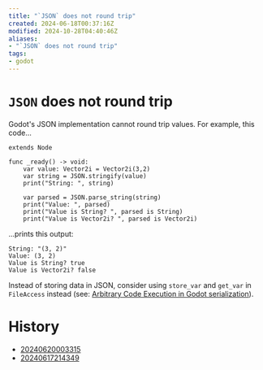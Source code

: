 ```yaml
---
title: "`JSON` does not round trip"
created: 2024-06-18T00:37:16Z
modified: 2024-10-28T04:40:46Z
aliases:
- "`JSON` does not round trip"
tags:
- godot
---
```


# `JSON` does not round trip

 Godot's JSON implementation cannot round trip values. For example, this code...

```gdscript
extends Node

func _ready() -> void:
	var value: Vector2i = Vector2i(3,2)
	var string = JSON.stringify(value)
	print("String: ", string)

	var parsed = JSON.parse_string(string)
	print("Value: ", parsed)
	print("Value is String? ", parsed is String)
	print("Value is Vector2i? ", parsed is Vector2i)
```

...prints this output:

```
String: "(3, 2)"
Value: (3, 2)
Value is String? true
Value is Vector2i? false
```

Instead of storing data in JSON, consider using `store_var` and `get_var` in `FileAccess` instead (see: [Arbitrary Code Execution in Godot serialization](godot-serialize-arbitrary-code-execution.md)).

# History

- [20240620003315](../entries/20240620003315.md)
- [20240617214349](../entries/20240617214349.md)
